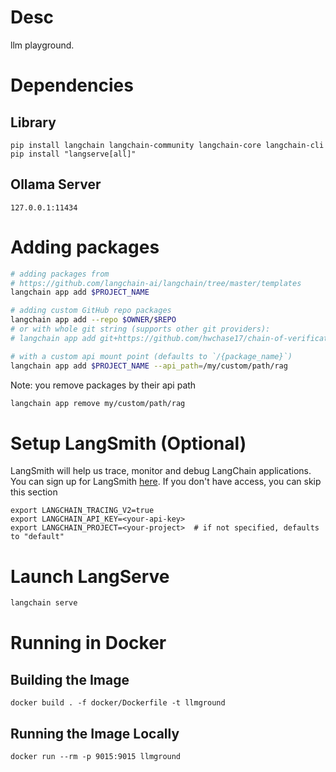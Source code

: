 # Desc
llm playground.

# Dependencies
## Library
```shell
pip install langchain langchain-community langchain-core langchain-cli 
pip install "langserve[all]"
```

## Ollama Server
```
127.0.0.1:11434
```
# Adding packages

```bash
# adding packages from
# https://github.com/langchain-ai/langchain/tree/master/templates
langchain app add $PROJECT_NAME

# adding custom GitHub repo packages
langchain app add --repo $OWNER/$REPO
# or with whole git string (supports other git providers):
# langchain app add git+https://github.com/hwchase17/chain-of-verification

# with a custom api mount point (defaults to `/{package_name}`)
langchain app add $PROJECT_NAME --api_path=/my/custom/path/rag
```

Note: you remove packages by their api path

```bash
langchain app remove my/custom/path/rag
```

# Setup LangSmith (Optional)
LangSmith will help us trace, monitor and debug LangChain applications.
You can sign up for LangSmith [here](https://smith.langchain.com/).
If you don't have access, you can skip this section


```shell
export LANGCHAIN_TRACING_V2=true
export LANGCHAIN_API_KEY=<your-api-key>
export LANGCHAIN_PROJECT=<your-project>  # if not specified, defaults to "default"
```

# Launch LangServe

```bash
langchain serve
```

# Running in Docker
## Building the Image
```shell
docker build . -f docker/Dockerfile -t llmground
```
## Running the Image Locally
```shell
docker run --rm -p 9015:9015 llmground 
```